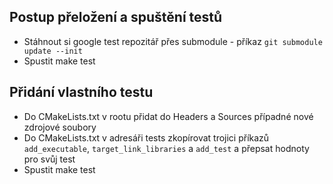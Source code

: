 Postup přeložení a spuštění testů
-----------------------
- Stáhnout si google test repozitář přes submodule - příkaz `git submodule update --init`
- Spustit make test

Přidání vlastního testu
------------------------
- Do CMakeLists.txt v rootu přidat do Headers a Sources případné nové zdrojové soubory
- Do CMakeLists.txt v adresáři tests zkopírovat trojici příkazů `add_executable`, `target_link_libraries` a `add_test` a přepsat hodnoty pro svůj test
- Spustit make test


